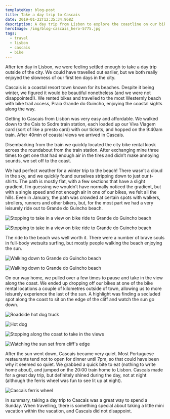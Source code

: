 ```yaml
---
templateKey: blog-post
title: Take a day trip to Cascais
date: 2019-01-22T12:35:34.968Z
description: A day trip from Lisbon to explore the coastline on our bikes
heroImage: /img/blog-cascais_hero-5775.jpg
tags:
  - travel
  - lisbon
  - cascais
  - bike
---
```

After ten day in Lisbon, we were feeling settled enough to take a day trip outside of the city. We could have travelled out earlier, but we both really enjoyed the slowness of our first ten days in the city. 

Cascais is a coastal resort town known for its beaches. Despite it being winter, we figured it would be beautiful nonetheless (and we were not disappointed!). We rented bikes and travelled  to the most Westernly beach with bike trail access, Praia Grande do Guincho, enjoying the coastal sights along the way. 

Getting to Cascais from Lisbon was very easy and affordable. We walked down to the Cais to Sodre train station, each loaded up our Viva Viagem card (sort of like a presto card) with our tickets, and hopped on the 9:40am train. After 40min of coastal views we arrived in Cascais. 

Disembarking from the train we quickly located the city bike rental kiosk across the roundabout from the train station. After exchanging mine three times to get one that had enough air in the tires and didn’t make annoying sounds, we set off to the coast. 

We had perfect weather for a winter trip to the beach! There wasn’t a cloud in the sky, and we quickly found ourselves stripping down to just our t-shirts. The path is mostly flat, with a few sections that have a slight gradient. I’m guessing we wouldn’t have normally noticed the gradient, but with a single speed and not enough air in one of our bikes, we felt all the hills. Even in January, the path was crowded at certain spots with walkers, strollers, runners and other bikers, but, for the most part we had a very leisurely ride out to Grande do Guincho beach.

![Stopping to take in a view on bike ride to Grande do Guincho beach](/img/blog-cascais-4527.jpg)

![Stopping to take in a view on bike ride to Grande do Guincho beach](/img/blog_cascais-16x9-4070.jpg)

The ride to the beach was well worth it. There were a number of brave souls in full-body wetsuits surfing, but mostly people walking the beach enjoying the sun.

![Walking down to Grande do Guincho beach](/img/blog-cascais-4500.jpg)

![Walking down to Grande do Guincho beach](/img/blog-cascais-4499.jpg)

On our way home, we pulled over a few times to pause and take in the view along the coast. We ended up dropping off our bikes at one of the bike rental locations a couple of kilometres outside of town, allowing us to more leisurely experience the last of the sun. A highlight was finding a secluded spot along the coast to sit on the edge of the cliff and watch the sun go down.

![Roadside hot dog truck](/img/blog_cascais-16x9-4535.jpg)

![Hot dog](/img/blog_cascais-16x9-4533.jpg)

![Stopping along the coast to take in the views](/img/blog_cascais-5x7-4523.jpg)

![Watching the sun set from cliff's edge](/img/blog_cascais-16x9-5810.jpg)

After the sun went down, Cascais became very quiet. Most Portuguese restaurants tend not to open for dinner until 7pm, so that could have been why it seemed so quiet. We grabbed a quick bite to eat (nothing to write home about), and jumped on the 20:00 train home to Lisbon. Cascais made for a great day trip, but definitely shined during the day, not at night (although the ferris wheel was fun to see lit up at night).

![Cascais ferris wheel](/img/blog-cascais-5823.jpg)

In summary, taking a day trip to Cascais was a great way to spend a Sunday. When travelling, there is something special about taking a little mini vacation within the vacation, and Cascais did not disappoint.
